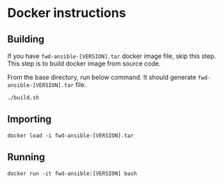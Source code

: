 Docker instructions
========================

Building
----------------

If you have `fwd-ansible-[VERSION].tar` docker image file, skip this step.
This step is to build docker image from source code.

From the base directory, run below command. It should generate `fwd-ansible-[VERSION].tar` file.

    ./build.sh

Importing
----------------

    docker load -i fwd-ansible-[VERSION].tar

Running
-----------------

    docker run -it fwd-ansible:[VERSION] bash
